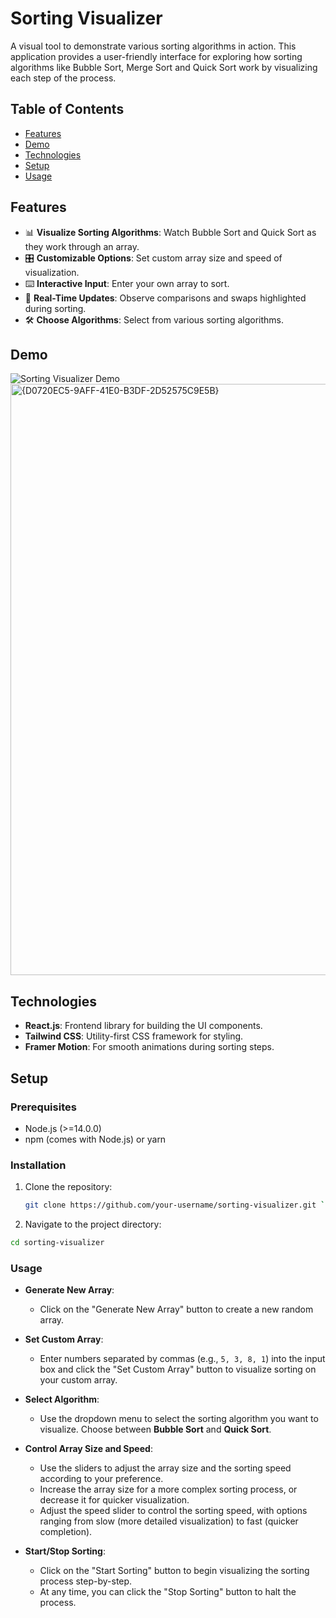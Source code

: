 # Sorting Visualizer

A visual tool to demonstrate various sorting algorithms in action. This application provides a user-friendly interface for exploring how sorting algorithms like Bubble Sort, Merge Sort and Quick Sort work by visualizing each step of the process.

## Table of Contents

- [Features](#features)
- [Demo](#demo)
- [Technologies](#technologies)
- [Setup](#setup)
- [Usage](#usage)

## Features

- 📊 **Visualize Sorting Algorithms**: Watch Bubble Sort and Quick Sort as they work through an array.
- 🎛️ **Customizable Options**: Set custom array size and speed of visualization.
- ⌨️ **Interactive Input**: Enter your own array to sort.
- 🔄 **Real-Time Updates**: Observe comparisons and swaps highlighted during sorting.
- 🛠️ **Choose Algorithms**: Select from various sorting algorithms.
  
## Demo

![Sorting Visualizer Demo](./demo.gif)
<img width="946" alt="{D0720EC5-9AFF-41E0-B3DF-2D52575C9E5B}" src="https://github.com/user-attachments/assets/af03cea4-e911-4c75-b3c8-9332e6b60dd9">


## Technologies

- **React.js**: Frontend library for building the UI components.
- **Tailwind CSS**: Utility-first CSS framework for styling.
- **Framer Motion**: For smooth animations during sorting steps.

## Setup

### Prerequisites

- Node.js (>=14.0.0)
- npm (comes with Node.js) or yarn

### Installation

1. Clone the repository:

   ```bash
   git clone https://github.com/your-username/sorting-visualizer.git ```
   
2. Navigate to the project directory:
   
```bash
cd sorting-visualizer
 ```


### Usage 

- **Generate New Array**: 
  - Click on the "Generate New Array" button to create a new random array.

- **Set Custom Array**: 
  - Enter numbers separated by commas (e.g., `5, 3, 8, 1`) into the input box and click the "Set Custom Array" button to visualize sorting on your custom array.

- **Select Algorithm**: 
  - Use the dropdown menu to select the sorting algorithm you want to visualize. Choose between **Bubble Sort** and **Quick Sort**.

- **Control Array Size and Speed**: 
  - Use the sliders to adjust the array size and the sorting speed according to your preference.
  - Increase the array size for a more complex sorting process, or decrease it for quicker visualization.
  - Adjust the speed slider to control the sorting speed, with options ranging from slow (more detailed visualization) to fast (quicker completion).

- **Start/Stop Sorting**: 
  - Click on the "Start Sorting" button to begin visualizing the sorting process step-by-step.
  - At any time, you can click the "Stop Sorting" button to halt the process.

